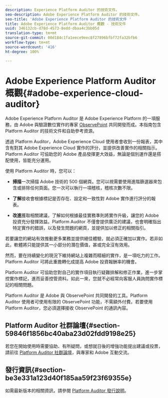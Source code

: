 ```yaml
---
description: Experience Platform Auditor 的技術文件。
seo-description: Adobe Experience Platform Auditor 的技術文件。
seo-title: 'Adobe Experience Platform Auditor 的技術文件 '
title: Adobe Experience Platform Auditor 概觀 - 技術文件
uuid: 346132cb-d78d-4573-8edd-dbaa4c3bb05d
translation-type: tm+mt
source-git-commit: 00d184c1fa1eece9eec8f27896bfbf72fa32bfb6
workflow-type: tm+mt
source-wordcount: '416'
ht-degree: 100%

---
```



# Adobe Experience Platform Auditor 概觀{#adobe-experience-cloud-auditor}

Adobe Experience Platform Auditor 是 Adobe Experience Platform 的一項服務，由 Adobe 與驗證數位實作的專家 [ObservePoint](https://www.observepoint.com/) 共同開發而成。本指南包含 Platform Auditor 的技術文件和自助參考資源。

透過 Platform Auditor，Adobe Experience Cloud 使用者會收到一份報表，其中含有對其 Adobe Experience Cloud 實作的評分，並提供改善實作的相關指示。Platform Auditor 可協助您的 Adobe 產品發揮更大效益，無論是個別運作還是搭配使用，皆能充分運用。

使用 Platform Auditor 時，您可以：

* **掃描**&#x200B;一次掃描 Adobe 技術的 500 個網頁。您可以視需要使用進階篩選器來包含或排除任何頁面。您一次可以執行一項稽核，稽核次數不限。

* **了解**&#x200B;接收會根據標記是否存在、設定和一致性對 Adobe 實作進行評分的報表。

* **改進**&#x200B;獲取相關建議，了解如何根據最佳實務準則將實作升級，讓您的 Adobe 投資充分發揮效益。Platform Auditor 不僅會提供廣泛的建議，也會明確指出特定實作的錯誤，以及發生問題的網頁，並提供加以修正的相關指引。

若要讓您的網站有效推動更多業務並提供絕佳體驗，就必須正確加以實作。若非如此，軟體將只能提供其一小部分的潛在價值，甚或完全沒有效用。

然而，要在持續變化的現況下維持網站上複雜而精細的實作，是一項吃力的工作。Platform Auditor 可將此重擔轉化成提高 Adobe 投資報酬率的機會。

Platform Auditor 可協助您對自己的實作項目執行疑難排解和修正作業，進一步掌控實作標記，進而妥善控管資料。如此一來，您就不必經常向客服人員詢問實作標記的相關問題。

Platform Auditor 是 Adobe 與 ObservePoint 共同開發的工具。Platform Auditor 使用者可使用有限的 ObservePoint 功能，不需額外付費。若要使用 Platform Auditor，您必須選擇接收 ObservePoint 的通訊內容。

## Platform Auditor 社群論壇{#section-59846f1856bc40aba23d02fdd9198e25}

若您在開始使用時需要協助、有所疑問，或想就日後的增強功能提出建議或投票，請前往 [Platform Auditor 社群論壇](https://forums.adobe.com/community/experience-cloud/platform/core-services/activation-service/auditor)，與專家和 Adobe 互動交流。

## 發行資訊{#section-be3e331a123d40f185aa59f23f69355e}

如需最新版本的相關資訊，請參閱 [Platform Auditor 發行說明](release-notes.md)。
